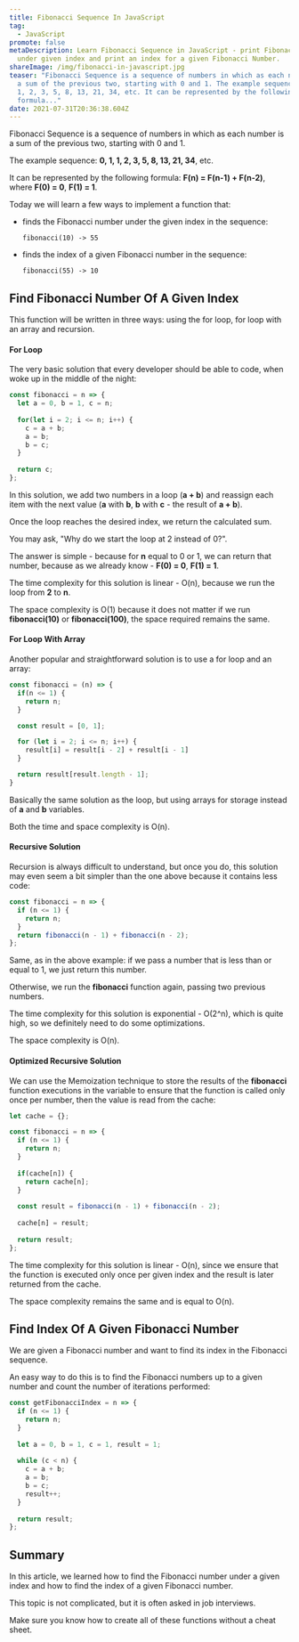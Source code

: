 ```yaml
---
title: Fibonacci Sequence In JavaScript
tag:
  - JavaScript
promote: false
metaDescription: Learn Fibonacci Sequence in JavaScript - print Fibonacci Number
  under given index and print an index for a given Fibonacci Number.
shareImage: /img/fibonacci-in-javascript.jpg
teaser: "Fibonacci Sequence is a sequence of numbers in which as each number is
  a sum of the previous two, starting with 0 and 1. The example sequence: 0, 1,
  1, 2, 3, 5, 8, 13, 21, 34, etc. It can be represented by the following
  formula..."
date: 2021-07-31T20:36:38.604Z
---
```

Fibonacci Sequence is a sequence of numbers in which as each number is a sum of the previous two, starting with 0 and 1.

The example sequence: **0, 1, 1, 2, 3, 5, 8, 13, 21, 34**, etc.

It can be represented by the following formula: **F(n) = F(n-1) + F(n-2)**, where **F(0) = 0**, **F(1) = 1**.

Today we will learn a few ways to implement a function that:

* finds the Fibonacci number under the given index in the sequence:

  `fibonacci(10) -> 55`
* finds the index of a given Fibonacci number in the sequence:

  `fibonacci(55) -> 10`

## Find Fibonacci Number Of A Given Index

This function will be written in three ways: using the for loop, for loop with an array and recursion.

#### For Loop

The very basic solution that every developer should be able to code, when woke up in the middle of the night:

```javascript
const fibonacci = n => {
  let a = 0, b = 1, c = n;
  
  for(let i = 2; i <= n; i++) {
    c = a + b;
    a = b;
    b = c;
  }
  
  return c;
};
```

In this solution, we add two numbers in a loop (**a + b**) and reassign each item with the next value (**a** with **b**, **b** with **c** - the result of **a + b**).

Once the loop reaches the desired index, we return the calculated sum.

You may ask, "Why do we start the loop at 2 instead of 0?".

The answer is simple - because for **n** equal to 0 or 1, we can return that number, because as we already know - **F(0) = 0**, **F(1) = 1**.

The time complexity for this solution is linear - O(n), because we run the loop from **2** to **n**.

The space complexity is O(1) because it does not matter if we run **fibonacci(10)** or **fibonacci(100)**, the space required remains the same.

#### For Loop With Array

Another popular and straightforward solution is to use a for loop and an array:

```javascript
const fibonacci = (n) => {
  if(n <= 1) {
    return n;
  }

  const result = [0, 1];

  for (let i = 2; i <= n; i++) {
    result[i] = result[i - 2] + result[i - 1]
  }

  return result[result.length - 1];
}
```

Basically the same solution as the loop, but using arrays for storage instead of **a** and **b** variables.

Both the time and space complexity is O(n).

#### Recursive Solution

Recursion is always difficult to understand, but once you do, this solution may even seem a bit simpler than the one above because it contains less code:

```javascript
const fibonacci = n => {
  if (n <= 1) {
    return n;
  }
  return fibonacci(n - 1) + fibonacci(n - 2);
};
```

Same, as in the above example: if we pass a number that is less than or equal to 1, we just return this number.

Otherwise, we run the **fibonacci** function again, passing two previous numbers.

The time complexity for this solution is exponential - O(2^n), which is quite high, so we definitely need to do some optimizations.

The space complexity is O(n).

#### Optimized Recursive Solution

We can use the Memoization technique to store the results of the **fibonacci** function executions in the variable to ensure that the function is called only once per number, then the value is read from the cache:

```javascript
let cache = {};

const fibonacci = n => {
  if (n <= 1) {
    return n;
  }
  
  if(cache[n]) {
    return cache[n];
  }
  
  const result = fibonacci(n - 1) + fibonacci(n - 2);
  
  cache[n] = result;
  
  return result;
};
```

The time complexity for this solution is linear - O(n), since we ensure that the function is executed only once per given index and the result is later returned from the cache.

The space complexity remains the same and is equal to O(n).

## Find Index Of A Given Fibonacci Number

We are given a Fibonacci number and want to find its index in the Fibonacci sequence.

An easy way to do this is to find the Fibonacci numbers up to a given number and count the number of iterations performed: 

```javascript
const getFibonacciIndex = n => {
  if (n <= 1) {
    return n;
  }
   
  let a = 0, b = 1, c = 1, result = 1;
  
  while (c < n) {
    c = a + b;
    a = b;
    b = c;
    result++;
  }
  
  return result;
};
```

## Summary

In this article, we learned how to find the Fibonacci number under a given index and how to find the index of a given Fibonacci number.

This topic is not complicated, but it is often asked in job interviews. 

Make sure you know how to create all of these functions without a cheat sheet.